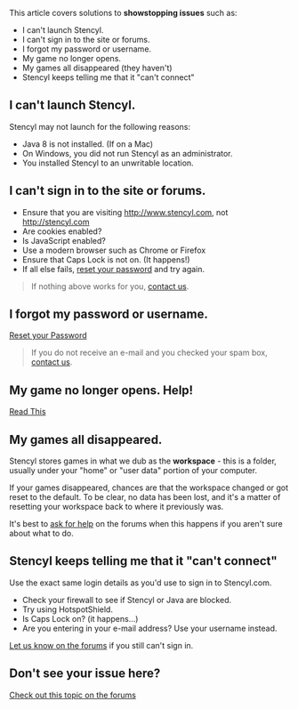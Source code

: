 This article covers solutions to **showstopping issues** such as:

* I can't launch Stencyl.
* I can't sign in to the site or forums.
* I forgot my password or username.
* My game no longer opens.
* My games all disappeared (they haven't)
* Stencyl keeps telling me that it "can't connect"
 

## I can't launch Stencyl.

Stencyl may not launch for the following reasons:

* Java 8 is not installed. (If on a Mac)
* On Windows, you did not run Stencyl as an administrator.
* You installed Stencyl to an unwritable location.
 

## I can't sign in to the site or forums.

* Ensure that you are visiting http://www.stencyl.com, not http://stencyl.com
* Are cookies enabled?
* Is JavaScript enabled?
* Use a modern browser such as Chrome or Firefox
* Ensure that Caps Lock is not on. (It happens!)
* If all else fails, [reset your password](http://www.stencyl.com/login/forgot) and try again.

> If nothing above works for you, [contact us](http://www.stencyl.com/about/contact/).

 
## I forgot my password or username.

[Reset your Password](http://www.stencyl.com/login/forgot)

> If you do not receive an e-mail and you checked your spam box, [contact us](http://www.stencyl.com/about/contact/).


## My game no longer opens. Help!

[Read This](http://www.stencyl.com/help/view/recover-broken-games/)

 
## My games all disappeared.

Stencyl stores games in what we dub as the **workspace** - this is a folder, usually under your "home" or "user data" portion of your computer.

If your games disappeared, chances are that the workspace changed or got reset to the default. To be clear, no data has been lost, and it's a matter of resetting your workspace back to where it previously was.

It's best to [ask for help](http://community.stencyl.com/index.php/board,3.0.html) on the forums when this happens if you aren't sure about what to do.


## Stencyl keeps telling me that it "can't connect"

Use the exact same login details as you'd use to sign in to Stencyl.com.

* Check your firewall to see if Stencyl or Java are blocked.
* Try using HotspotShield.
* Is Caps Lock on? (it happens...)
* Are you entering in your e-mail address? Use your username instead.

[Let us know on the forums](http://community.stencyl.com/) if you still can't sign in.

 
## Don't see your issue here?

[Check out this topic on the forums](http://community.stencyl.com/index.php/topic,1191.0.html)
